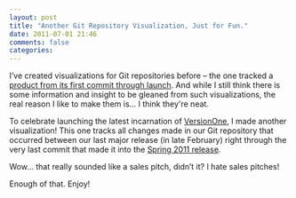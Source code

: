```yaml
---
layout: post
title: "Another Git Repository Visualization, Just for Fun."
date: 2011-07-01 21:46
comments: false
categories:
---
```


I’ve created visualizations for Git repositories before – the one tracked a [product from its first commit through launch][gain-new-insights]. And while I still think there is some information and insight to be gleaned from such visualizations, the real reason I like to make them is... I think they're neat.

To celebrate launching the latest incarnation of [VersionOne][versionone], I made another visualization! This one tracks all changes made in our Git repository that occurred between our last major release (in late February) right through the very last commit that made it into the [Spring 2011 release][spring-release].

Wow… that really sounded like a sales pitch, didn’t it? I hate sales pitches!

Enough of that. Enjoy!

<object width="560" height="315"><param name="movie" value="https://www.youtube.com/v/fYv9XgzY9Cc?version=3&amp;hl=en_US&amp;rel=0"></param><param name="allowFullScreen" value="true"></param><param name="allowscriptaccess" value="always"></param><embed src="https://www.youtube.com/v/fYv9XgzY9Cc?version=3&amp;hl=en_US&amp;rel=0" type="application/x-shockwave-flash" width="560" height="315" allowscriptaccess="always" allowfullscreen="true"></embed></object>

[gain-new-insights]: {{site.url}}/gain-new-insights-by-visualizing-what-youve-already-got "Gain New Insights by Visualizing What You’ve Already Got"
[versionone]: http://versionone.com/ "VersionOne - it's pronounced Agilé"
[spring-release]: http://www.versionone.com/release/2011/spring/ "VersionOne Spring 2011 Release"
